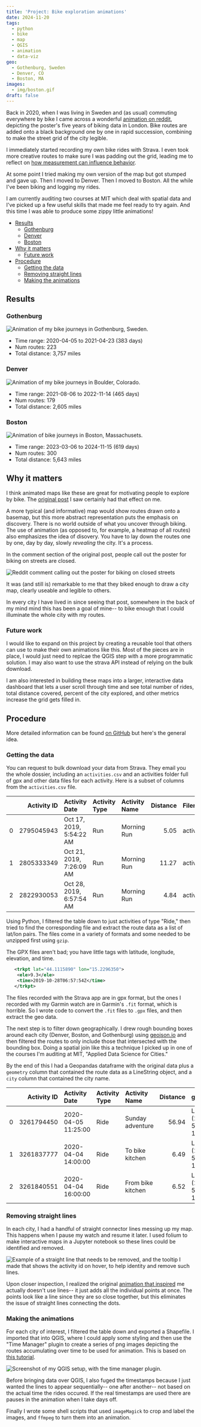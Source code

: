 ```yaml
---
title: 'Project: Bike exploration animations'
date: 2024-11-20
tags:
  - python
  - bike
  - map
  - QGIS
  - animation
  - data-viz
geo:
  - Gothenburg, Sweden
  - Denver, CO
  - Boston, MA
images:
  - img/boston.gif
draft: false
---
```


Back in 2020, when I was living in Sweden and (as usual) commuting everywhere by bike I came across a wonderful [animation on reddit](https://www.reddit.com/r/dataisbeautiful/comments/f8nu0c/oc_this_is_how_londons_street_grid_reveals_using/), depicting the poster's five years of biking data in London. Bike routes are added onto a black background one by one in rapid succession, combining to make the street grid of the city legible.

I immediately started recording my own bike rides with Strava. I even took more creative routes to make sure I was padding out the grid, leading me to reflect on [how measurement can influence behavior](/posts/2020/06/strava-and-design-induced-behavior/).

At some point I tried making my own version of the map but got stumped and gave up. Then I moved to Denver. Then I moved to Boston. All the while I've been biking and logging my rides.

I am currently auditing two courses at MIT which deal with spatial data and I've picked up a few useful skills that made me feel ready to try again. And this time I was able to produce some zippy little animations!

- [Results](#results)
  - [Gothenburg](#gothenburg)
  - [Denver](#denver)
  - [Boston](#boston)
- [Why it matters](#why-it-matters)
  - [Future work](#future-work)
- [Procedure](#procedure)
  - [Getting the data](#getting-the-data)
  - [Removing straight lines](#removing-straight-lines)
  - [Making the animations](#making-the-animations)

## Results

### Gothenburg

![Animation of my bike journeys in Gothenburg, Sweden.](img/gothenburg.gif)

- Time range: 2020-04-05 to 2021-04-23 (383 days)
- Num routes: 223
- Total distance: 3,757 miles

### Denver

![Animation of my bike journeys in Boulder, Colorado.](img/denver.gif)

- Time range: 2021-08-06 to 2022-11-14 (465 days)
- Num routes: 179
- Total distance: 2,605 miles

### Boston

![Animation of bike journeys in Boston, Massachusets.](img/boston.gif)

- Time range: 2023-03-06 to 2024-11-15 (619 days)
- Num routes: 300
- Total distance: 5,643 miles

## Why it matters

I think animated maps like these are great for motivating people to explore by bike. The [original post](https://www.reddit.com/r/dataisbeautiful/comments/f8nu0c/oc_this_is_how_londons_street_grid_reveals_using/) I saw certainly had that effect on me.

A more typical (and informative) map would show routes drawn onto a basemap, but this more abstract representation puts the emphasis on discovery. There is no world outside of what you uncover through biking. The use of animation (as opposed to, for example, a heatmap of all routes) also emphasizes the idea of disovery. You have to lay down the routes one by one, day by day, slowly _revealing_ the city. It's a process.

In the comment section of the original post, people call out the poster for biking on streets are closed.

![Reddit comment calling out the poster for biking on closed streets](img/reddit.png)

It was (and still is) remarkable to me that they biked enough to draw a city map, clearly useable and legible to others.

In every city I have lived in since seeing that post, somewhere in the back of my mind mind this has been a goal of mine-- to bike enough that I could illuminate the whole city with my routes.

### Future work

I would like to expand on this project by creating a reusable tool that others can use to make their own animations like this. Most of the pieces are in place, I would just need to replcae the QGIS step with a more programmatic solution. I may also want to use the strava API instead of relying on the bulk download.

I am also interested in building these maps into a larger, interactive data dashboard that lets a user scroll through time and see total number of rides, total distance covered, percent of the city explored, and other metrics increase the grid gets filled in.

## Procedure

More detailed information can be found [on GitHub](https://github.com/dustinmichels/bike-exploration) but here's the general idea.

### Getting the data

You can request to bulk download your data from Strava. They email you the whole dossier, including an `activities.csv` and an activities folder full of gpx and other data files for each activity. Here is a subset of columns from the `activities.csv` file.

|     | Activity ID | Activity Date            | Activity Type | Activity Name | Distance | Filename                  |
| --: | ----------: | :----------------------- | :------------ | :------------ | -------: | :------------------------ |
|   0 |  2795045943 | Oct 17, 2019, 5:54:22 AM | Run           | Morning Run   |     5.05 | activities/2795045943.gpx |
|   1 |  2805333349 | Oct 21, 2019, 7:26:09 AM | Run           | Morning Run   |    11.27 | activities/2805333349.gpx |
|   2 |  2822930053 | Oct 28, 2019, 6:57:54 AM | Run           | Morning Run   |     4.84 | activities/2822930053.gpx |

Using Python, I filtered the table down to just activities of type "Ride," then tried to find the corresponding file and extract the route data as a list of lat/lon pairs. The files come in a variety of formats and some needed to be unzipped first using `gzip`.

The GPX files aren't bad; you have little tags with latitude, longitude, elevation, and time.

```xml
   <trkpt lat="44.1115890" lon="15.2296350">
    <ele>9.3</ele>
    <time>2019-10-28T06:57:54Z</time>
   </trkpt>
```

The files recorded with the Strava app are in gpx format, but the ones I recorded with my Garmin watch are in Garmin's `.fit` format, which is horrible. So I wrote code to convert the `.fit` files to `.gpx` files, and then extract the geo data.

The next step is to filter down geographically. I drew rough bounding boxes around each city (Denver, Boston, and Gothenburg) using [geojson.io](http://geojson.io) and then filtered the routes to only include those that intersected with the bounding box. Doing a spatial join like this a technique I picked up in one of the courses I'm auditing at MIT, "Applied Data Science for Cities."

By the end of this I had a Geopandas dataframe with the original data plus a `geometry` column that contained the route data as a LineString object, and a `city` column that contained the city name.

|     | Activity ID | Activity Date       | Activity Type | Activity Name     | Distance | geometry                                 | city       |
| --: | ----------: | :------------------ | :------------ | :---------------- | -------: | :--------------------------------------- | :--------- |
|   0 |  3261794450 | 2020-04-05 11:25:00 | Ride          | Sunday adventure  |    56.94 | LINESTRING (12.00393 57.66359, 12.003... | Gothenburg |
|   1 |  3261837777 | 2020-04-04 14:00:00 | Ride          | To bike kitchen   |     6.49 | LINESTRING (12.00404 57.66368, 12.004... | Gothenburg |
|   2 |  3261840551 | 2020-04-04 16:00:00 | Ride          | From bike kitchen |     6.52 | LINESTRING (11.94319 57.69958, 11.943... | Gothenburg |

### Removing straight lines

In each city, I had a handful of straight connector lines messing up my map. This happens when I pause my watch and resume it later. I used folium to make interactive maps in a Jupyter notebook so these lines could be identified and removed.

![Example of a straight line that needs to be removed, and the tooltip I made that shows the activity id on hover, to help identity and remove such lines.](img/straight.png)

Upon closer inspection, I realized the original [animation that inspired](https://www.reddit.com/r/dataisbeautiful/comments/f8nu0c/oc_this_is_how_londons_street_grid_reveals_using/) me actually doesn't use lines-- it just adds all the individual points at once. The points look like a line since they are so close together, but this eliminates the issue of straight lines connecting the dots.

### Making the animations

For each city of interest, I filtered the table down and exported a Shapefile. I imported that into QGIS, where I could apply some styling and then use the "Time Manager" plugin to create a series of png images depicting the routes accumulating over time to be used for animation. This is based on [this tutorial](https://medium.com/@tjukanov/animated-routes-with-qgis-9377c1f16021).

![Screenshot of my QGIS setup, with the time manager plugin.](img/qgis.png)

Before bringing data over QGIS, I also fuged the timestamps because I just wanted the lines to appear sequentially-- one after another-- not based on the actual time the rides occured. If the real timestamps are used there are pauses in the animation when I take days off.

Finally I wrote some shell scripts that used `imageMagick` to crop and label the images, and `ffmpeg` to turn them into an animation.

